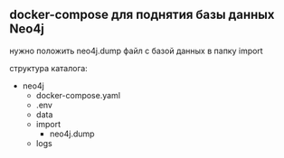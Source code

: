 <h2>docker-compose для поднятия базы данных Neo4j</h2>

нужно положить neo4j.dump файл с базой данных в папку import

структура каталога:

- neo4j
    - docker-compose.yaml
    - .env
    - data
    - import
        - neo4j.dump
    - logs
